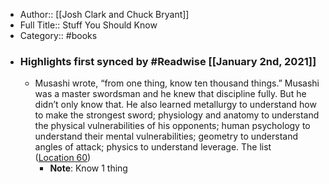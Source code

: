 - Author:: [[Josh Clark and Chuck Bryant]]
- Full Title:: Stuff You Should Know
- Category:: #books
- ### Highlights first synced by #Readwise [[January 2nd, 2021]]
    - Musashi wrote, “from one thing, know ten thousand things.” Musashi was a master swordsman and he knew that discipline fully. But he didn’t only know that. He also learned metallurgy to understand how to make the strongest sword; physiology and anatomy to understand the physical vulnerabilities of his opponents; human psychology to understand their mental vulnerabilities; geometry to understand angles of attack; physics to understand leverage. The list ([Location 60](https://readwise.io/to_kindle?action=open&asin=B083RSLM5S&location=60))
        - **Note**: Know 1 thing
